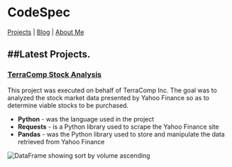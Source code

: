 # CodeSpec

[Projects](https://google.com) | [Blog](https://google.com) | [About Me](https://google.com)

##Latest Projects.
---
### [TerraComp Stock Analysis](https://colab.research.google.com/gist/wolejnr/773315a56e6b3cb8cbfdd1f3193eebc3/test2.ipynb)
This project was executed on behalf of TerraComp Inc. The goal was to analyzed the stock market data presented by Yahoo Finance
so as to determine viable stocks to be purchased.
* **Python** - was the language used in the project
* **Requests** - is a Python library used to scrape the Yahoo Finance site
* **Pandas** - was the Python library used to store and manipulate the data retrieved from Yahoo Finance

![DataFrame showing sort by volume ascending](image.jpg)
